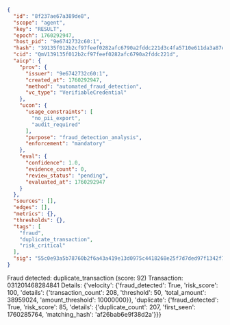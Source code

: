 ```json
{
  "id": "8f237ae67a389de8",
  "scope": "agent",
  "key": "RESULT",
  "epoch": 1760292947,
  "host_pid": "9e6742732c60:1",
  "hash": "39135f012b2cf97feef0282afc6790a2fddc221d3c4fa5710e611da3a87e0c1e",
  "cid": "QmV139135f012b2cf97feef0282afc6790a2fddc221d",
  "aicp": {
    "prov": {
      "issuer": "9e6742732c60:1",
      "created_at": 1760292947,
      "method": "automated_fraud_detection",
      "vc_type": "VerifiableCredential"
    },
    "ucon": {
      "usage_constraints": [
        "no_pii_export",
        "audit_required"
      ],
      "purpose": "fraud_detection_analysis",
      "enforcement": "mandatory"
    },
    "eval": {
      "confidence": 1.0,
      "evidence_count": 0,
      "review_status": "pending",
      "evaluated_at": 1760292947
    }
  },
  "sources": [],
  "edges": [],
  "metrics": {},
  "thresholds": {},
  "tags": [
    "fraud",
    "duplicate_transaction",
    "risk_critical"
  ],
  "sig": "55c0e93a5b78760b2f6a43a419e13d0975c4418268e25f7d7ded97f1342f7fd8"
}
```

Fraud detected: duplicate_transaction (score: 92)
Transaction: 031201468284841
Details: {'velocity': {'fraud_detected': True, 'risk_score': 100, 'details': {'transaction_count': 208, 'threshold': 50, 'total_amount': 38959024, 'amount_threshold': 10000000}}, 'duplicate': {'fraud_detected': True, 'risk_score': 85, 'details': {'duplicate_count': 207, 'first_seen': 1760285764, 'matching_hash': 'af26bab6e9f38d2a'}}}